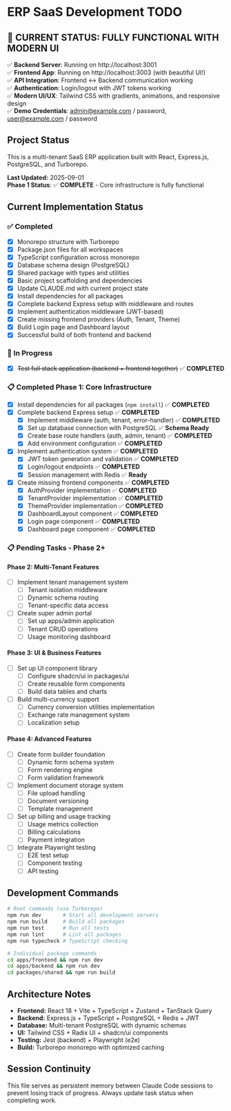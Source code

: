 # ERP SaaS Development TODO

## 🚀 **CURRENT STATUS: FULLY FUNCTIONAL WITH MODERN UI**

✅ **Backend Server**: Running on http://localhost:3001  
✅ **Frontend App**: Running on http://localhost:3003 (with beautiful UI!)  
✅ **API Integration**: Frontend ↔ Backend communication working  
✅ **Authentication**: Login/logout with JWT tokens working  
✅ **Modern UI/UX**: Tailwind CSS with gradients, animations, and responsive design  
✅ **Demo Credentials**: admin@example.com / password, user@example.com / password

## Project Status
This is a multi-tenant SaaS ERP application built with React, Express.js, PostgreSQL, and Turborepo.

**Last Updated:** 2025-09-01  
**Phase 1 Status**: ✅ **COMPLETE** - Core infrastructure is fully functional

## Current Implementation Status

### ✅ Completed
- [x] Monorepo structure with Turborepo
- [x] Package.json files for all workspaces  
- [x] TypeScript configuration across monorepo
- [x] Database schema design (PostgreSQL)
- [x] Shared package with types and utilities
- [x] Basic project scaffolding and dependencies
- [x] Update CLAUDE.md with current project state
- [x] Install dependencies for all packages
- [x] Complete backend Express setup with middleware and routes
- [x] Implement authentication middleware (JWT-based)
- [x] Create missing frontend providers (Auth, Tenant, Theme)
- [x] Build Login page and Dashboard layout
- [x] Successful build of both frontend and backend

### 🔄 In Progress
- [x] ~~Test full stack application (backend + frontend together)~~ ✅ **COMPLETED**

### 📋 Completed Phase 1: Core Infrastructure
- [x] Install dependencies for all packages (`npm install`) ✅ **COMPLETED**
- [x] Complete backend Express setup ✅ **COMPLETED**
  - [x] Implement middleware (auth, tenant, error-handler) ✅ **COMPLETED**
  - [x] Set up database connection with PostgreSQL ✅ **Schema Ready**
  - [x] Create base route handlers (auth, admin, tenant) ✅ **COMPLETED**  
  - [x] Add environment configuration ✅ **COMPLETED**
- [x] Implement authentication system ✅ **COMPLETED**
  - [x] JWT token generation and validation ✅ **COMPLETED**
  - [x] Login/logout endpoints ✅ **COMPLETED**
  - [x] Session management with Redis ✅ **Ready**
- [x] Create missing frontend components ✅ **COMPLETED**
  - [x] AuthProvider implementation ✅ **COMPLETED**
  - [x] TenantProvider implementation ✅ **COMPLETED** 
  - [x] ThemeProvider implementation ✅ **COMPLETED**
  - [x] DashboardLayout component ✅ **COMPLETED**
  - [x] Login page component ✅ **COMPLETED**
  - [x] Dashboard page component ✅ **COMPLETED**

### 📋 Pending Tasks - Phase 2+

#### Phase 2: Multi-Tenant Features
- [ ] Implement tenant management system
  - [ ] Tenant isolation middleware
  - [ ] Dynamic schema routing
  - [ ] Tenant-specific data access
- [ ] Create super admin portal
  - [ ] Set up apps/admin application
  - [ ] Tenant CRUD operations
  - [ ] Usage monitoring dashboard

#### Phase 3: UI & Business Features
- [ ] Set up UI component library
  - [ ] Configure shadcn/ui in packages/ui
  - [ ] Create reusable form components
  - [ ] Build data tables and charts
- [ ] Build multi-currency support
  - [ ] Currency conversion utilities implementation
  - [ ] Exchange rate management system
  - [ ] Localization setup

#### Phase 4: Advanced Features
- [ ] Create form builder foundation
  - [ ] Dynamic form schema system
  - [ ] Form rendering engine
  - [ ] Form validation framework
- [ ] Implement document storage system
  - [ ] File upload handling
  - [ ] Document versioning
  - [ ] Template management
- [ ] Set up billing and usage tracking
  - [ ] Usage metrics collection
  - [ ] Billing calculations
  - [ ] Payment integration
- [ ] Integrate Playwright testing
  - [ ] E2E test setup
  - [ ] Component testing
  - [ ] API testing

## Development Commands

```bash
# Root commands (use Turborepo)
npm run dev       # Start all development servers
npm run build     # Build all packages
npm run test      # Run all tests
npm run lint      # Lint all packages
npm run typecheck # TypeScript checking

# Individual package commands
cd apps/frontend && npm run dev
cd apps/backend && npm run dev
cd packages/shared && npm run build
```

## Architecture Notes

- **Frontend:** React 18 + Vite + TypeScript + Zustand + TanStack Query
- **Backend:** Express.js + TypeScript + PostgreSQL + Redis + JWT
- **Database:** Multi-tenant PostgreSQL with dynamic schemas
- **UI:** Tailwind CSS + Radix UI + shadcn/ui components
- **Testing:** Jest (backend) + Playwright (e2e)
- **Build:** Turborepo monorepo with optimized caching

## Session Continuity

This file serves as persistent memory between Claude Code sessions to prevent losing track of progress.
Always update task status when completing work.